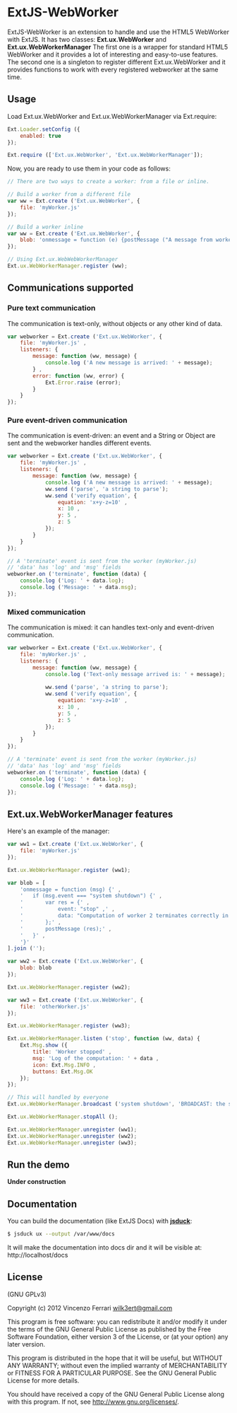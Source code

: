 # ExtJS-WebWorker

ExtJS-WebWorker is an extension to handle and use the HTML5 WebWorker with ExtJS.
It has two classes: **Ext.ux.WebWorker** and **Ext.ux.WebWorkerManager**
The first one is a wrapper for standard HTML5 WebWorker and it provides a lot of interesting and easy-to-use features.
The second one is a singleton to register different Ext.ux.WebWorker and it provides functions to work with every registered webworker at the same time.

## Usage
Load Ext.ux.WebWorker and Ext.ux.WebWorkerManager via Ext.require:

```javascript
Ext.Loader.setConfig ({
	enabled: true
});

Ext.require (['Ext.ux.WebWorker', 'Ext.ux.WebWorkerManager']);
```

Now, you are ready to use them in your code as follows:

```javascript
// There are two ways to create a worker: from a file or inline.

// Build a worker from a different file
var ww = Ext.create ('Ext.ux.WebWorker', {
	file: 'myWorker.js'
});

// Build a worker inline
var ww = Ext.create ('Ext.ux.WebWorker', {
	blob: 'onmessage = function (e) {postMessage ("A message from worker: + " e.data);}'
});

// Using Ext.ux.WebWebWorkerManager
Ext.ux.WebWorkerManager.register (ww);
```

## Communications supported
### Pure text communication
The communication is text-only, without objects or any other kind of data.

```javascript
var webworker = Ext.create ('Ext.ux.WebWorker', {
	file: 'myWorker.js' ,
	listeners: {
		message: function (ww, message) {
			console.log ('A new message is arrived: ' + message);
		} ,
		error: function (ww, error) {
			Ext.Error.raise (error);
		}
	}
});
```

### Pure event-driven communication
The communication is event-driven: an event and a String or Object are sent and the webworker handles different events.

```javascript
var webworker = Ext.create ('Ext.ux.WebWorker', {
	file: 'myWorker.js' ,
	listeners: {
		message: function (ww, message) {
			console.log ('A new message is arrived: ' + message);
			ww.send ('parse', 'a string to parse');
			ww.send ('verify equation', {
				equation: 'x+y-z=10' ,
				x: 10 ,
				y: 5 ,
				z: 5
			});
		}
	}
});

// A 'terminate' event is sent from the worker (myWorker.js)
// 'data' has 'log' and 'msg' fields
webworker.on ('terminate', function (data) {
	console.log ('Log: ' + data.log);
	console.log ('Message: ' + data.msg);
});
```

### Mixed communication
The communication is mixed: it can handles text-only and event-driven communication.

```javascript
var webworker = Ext.create ('Ext.ux.WebWorker', {
	file: 'myWorker.js' ,
	listeners: {
		message: function (ww, message) {
			console.log ('Text-only message arrived is: ' + message);
			
			ww.send ('parse', 'a string to parse');
			ww.send ('verify equation', {
				equation: 'x+y-z=10' ,
				x: 10 ,
				y: 5 ,
				z: 5
			});
		}
	}
});

// A 'terminate' event is sent from the worker (myWorker.js)
// 'data' has 'log' and 'msg' fields
webworker.on ('terminate', function (data) {
	console.log ('Log: ' + data.log);
	console.log ('Message: ' + data.msg);
});
```

## Ext.ux.WebWorkerManager features
Here's an example of the manager:

```javascript
var ww1 = Ext.create ('Ext.ux.WebWorker', {
	file: 'myWorker.js'
});

Ext.ux.WebWorkerManager.register (ww1);

var blob = [
	'onmessage = function (msg) {' ,
	'	if (msg.event === "system shutdown") {' ,
	'		var res = {' ,
	'			event: "stop" ,' ,
	'			data: "Computation of worker 2 terminates correctly in 15h13m20s."' ,
	'		};' ,
	'		postMessage (res);' ,
	'	}' ,
	'}'
].join ('');

var ww2 = Ext.create ('Ext.ux.WebWorker', {
	blob: blob
});

Ext.ux.WebWorkerManager.register (ww2);

var ww3 = Ext.create ('Ext.ux.WebWorker', {
	file: 'otherWorker.js'
});

Ext.ux.WebWorkerManager.register (ww3);

Ext.ux.WebWorkerManager.listen ('stop', function (ww, data) {
	Ext.Msg.show ({
		title: 'Worker stopped' ,
		msg: 'Log of the computation: ' + data ,
		icon: Ext.Msg.INFO ,
		buttons: Ext.Msg.OK
	});
});

// This will handled by everyone
Ext.ux.WebWorkerManager.broadcast ('system shutdown', 'BROADCAST: the system will shutdown in few minutes.');

Ext.ux.WebWorkerManager.stopAll ();

Ext.ux.WebWorkerManager.unregister (ww1);
Ext.ux.WebWorkerManager.unregister (ww2);
Ext.ux.WebWorkerManager.unregister (ww3);
```

## Run the demo
**Under construction**

## Documentation
You can build the documentation (like ExtJS Docs) with [**jsduck**](https://github.com/senchalabs/jsduck):

```bash
$ jsduck ux --output /var/www/docs
```

It will make the documentation into docs dir and it will be visible at: http://localhost/docs

## License
(GNU GPLv3)

Copyright (c) 2012 Vincenzo Ferrari <wilk3ert@gmail.com>

This program is free software: you can redistribute it and/or modify
it under the terms of the GNU General Public License as published by
the Free Software Foundation, either version 3 of the License, or
(at your option) any later version.

This program is distributed in the hope that it will be useful,
but WITHOUT ANY WARRANTY; without even the implied warranty of
MERCHANTABILITY or FITNESS FOR A PARTICULAR PURPOSE.  See the
GNU General Public License for more details.

You should have received a copy of the GNU General Public License
along with this program.  If not, see <http://www.gnu.org/licenses/>.
